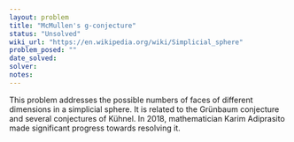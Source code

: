 ```yaml
---
layout: problem
title: "McMullen's g-conjecture"
status: "Unsolved"
wiki_url: "https://en.wikipedia.org/wiki/Simplicial_sphere"
problem_posed: ""
date_solved:
solver:
notes:
---
```

This problem addresses the possible numbers of faces of different dimensions in a simplicial sphere. It is related to the Grünbaum conjecture and several conjectures of Kühnel. In 2018, mathematician Karim Adiprasito made significant progress towards resolving it.